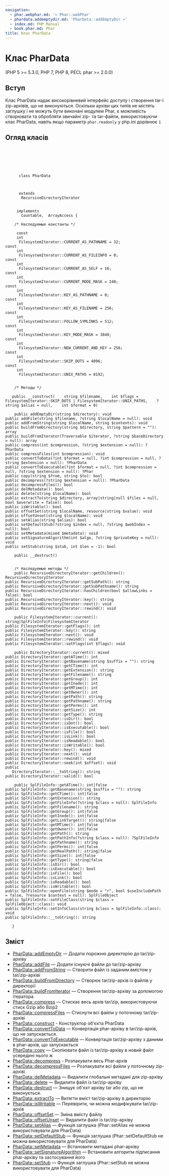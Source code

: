 ```yaml
---
navigation:
  - phar.webphar.md: '« Phar::webPhar'
  - phardata.addemptydir.md: 'PharData::addEmptyDir »'
  - index.md: PHP Manual
  - book.phar.md: Phar
title: Клас PharData
---
```

# Клас PharData

(PHP 5 >= 5.3.0, PHP 7, PHP 8, PECL phar >= 2.0.0)

## Вступ

Клас PharData надає високорівневий інтерфейс доступу і створення tar-і zip-архівів, що не виконуються. Оскільки архіви цих типів не містять заглушку і не можуть бути виконані модулем Phar, є можливість створювати та обробляти звичайні zip- та tar-файли, використовуючи клас PharData, навіть якщо параметр `phar.readonly` у php.ini дорівнює `1`

## Огляд класів

```classsynopsis

     
    

    
     
      class PharData
     

     
      extends
       RecursiveDirectoryIterator
     

     implements 
       Countable,  ArrayAccess {

    /* Наследуемые константы */
    
     const
     int
      FilesystemIterator::CURRENT_AS_PATHNAME = 32;
const
     int
      FilesystemIterator::CURRENT_AS_FILEINFO = 0;
const
     int
      FilesystemIterator::CURRENT_AS_SELF = 16;
const
     int
      FilesystemIterator::CURRENT_MODE_MASK = 240;
const
     int
      FilesystemIterator::KEY_AS_PATHNAME = 0;
const
     int
      FilesystemIterator::KEY_AS_FILENAME = 256;
const
     int
      FilesystemIterator::FOLLOW_SYMLINKS = 512;
const
     int
      FilesystemIterator::KEY_MODE_MASK = 3840;
const
     int
      FilesystemIterator::NEW_CURRENT_AND_KEY = 256;
const
     int
      FilesystemIterator::SKIP_DOTS = 4096;
const
     int
      FilesystemIterator::UNIX_PATHS = 8192;


    /* Методы */
    
   public __construct(    string $filename,    int $flags = FilesystemIterator::SKIP_DOTS | FilesystemIterator::UNIX_PATHS,    ?string $alias = null,    int $format = 0)

    public addEmptyDir(string $directory): void
public addFile(string $filename, ?string $localName = null): void
public addFromString(string $localName, string $contents): void
public buildFromDirectory(string $directory, string $pattern = ""): array
public buildFromIterator(Traversable $iterator, ?string $baseDirectory = null): array
public compress(int $compression, ?string $extension = null): ?PharData
public compressFiles(int $compression): void
public convertToData(?int $format = null, ?int $compression = null, ?string $extension = null): ?PharData
public convertToExecutable(?int $format = null, ?int $compression = null, ?string $extension = null): ?Phar
public copy(string $from, string $to): bool
public decompress(?string $extension = null): ?PharData
public decompressFiles(): bool
public delMetadata(): bool
public delete(string $localName): bool
public extractTo(string $directory, array|string|null $files = null, bool $overwrite = false): bool
public isWritable(): bool
public offsetSet(string $localName, resource|string $value): void
public offsetUnset(string $localName): void
public setAlias(string $alias): bool
public setDefaultStub(?string $index = null, ?string $webIndex = null): bool
public setMetadata(mixed $metadata): void
public setSignatureAlgorithm(int $algo, ?string $privateKey = null): void
public setStub(string $stub, int $len = -1): bool

    public __destruct()


    /* Наследуемые методы */
    public RecursiveDirectoryIterator::getChildren(): RecursiveDirectoryIterator
public RecursiveDirectoryIterator::getSubPath(): string
public RecursiveDirectoryIterator::getSubPathname(): string
public RecursiveDirectoryIterator::hasChildren(bool $allowLinks = false): bool
public RecursiveDirectoryIterator::key(): string
public RecursiveDirectoryIterator::next(): void
public RecursiveDirectoryIterator::rewind(): void

    public FilesystemIterator::current(): string|SplFileInfo|FilesystemIterator
public FilesystemIterator::getFlags(): int
public FilesystemIterator::key(): string
public FilesystemIterator::next(): void
public FilesystemIterator::rewind(): void
public FilesystemIterator::setFlags(int $flags): void

    public DirectoryIterator::current(): mixed
public DirectoryIterator::getATime(): int
public DirectoryIterator::getBasename(string $suffix = ""): string
public DirectoryIterator::getCTime(): int
public DirectoryIterator::getExtension(): string
public DirectoryIterator::getFilename(): string
public DirectoryIterator::getGroup(): int
public DirectoryIterator::getInode(): int
public DirectoryIterator::getMTime(): int
public DirectoryIterator::getOwner(): int
public DirectoryIterator::getPath(): string
public DirectoryIterator::getPathname(): string
public DirectoryIterator::getPerms(): int
public DirectoryIterator::getSize(): int
public DirectoryIterator::getType(): string
public DirectoryIterator::isDir(): bool
public DirectoryIterator::isDot(): bool
public DirectoryIterator::isExecutable(): bool
public DirectoryIterator::isFile(): bool
public DirectoryIterator::isLink(): bool
public DirectoryIterator::isReadable(): bool
public DirectoryIterator::isWritable(): bool
public DirectoryIterator::key(): mixed
public DirectoryIterator::next(): void
public DirectoryIterator::rewind(): void
public DirectoryIterator::seek(int $offset): void
public
   DirectoryIterator::__toString(): string
public DirectoryIterator::valid(): bool

    public SplFileInfo::getATime(): int|false
public SplFileInfo::getBasename(string $suffix = ""): string
public SplFileInfo::getCTime(): int|false
public SplFileInfo::getExtension(): string
public SplFileInfo::getFileInfo(?string $class = null): SplFileInfo
public SplFileInfo::getFilename(): string
public SplFileInfo::getGroup(): int|false
public SplFileInfo::getInode(): int|false
public SplFileInfo::getLinkTarget(): string|false
public SplFileInfo::getMTime(): int|false
public SplFileInfo::getOwner(): int|false
public SplFileInfo::getPath(): string
public SplFileInfo::getPathInfo(?string $class = null): ?SplFileInfo
public SplFileInfo::getPathname(): string
public SplFileInfo::getPerms(): int|false
public SplFileInfo::getRealPath(): string|false
public SplFileInfo::getSize(): int|false
public SplFileInfo::getType(): string|false
public SplFileInfo::isDir(): bool
public SplFileInfo::isExecutable(): bool
public SplFileInfo::isFile(): bool
public SplFileInfo::isLink(): bool
public SplFileInfo::isReadable(): bool
public SplFileInfo::isWritable(): bool
public SplFileInfo::openFile(string $mode = "r", bool $useIncludePath = false, ?resource $context = null): SplFileObject
public SplFileInfo::setFileClass(string $class = SplFileObject::class): void
public SplFileInfo::setInfoClass(string $class = SplFileInfo::class): void
public SplFileInfo::__toString(): string

   }
```

## Зміст

-   [PharData::addEmptyDir](phardata.addemptydir.md) — Додати порожню директорію до tar/zip-архіву
-   [PharData::addFile](phardata.addfile.md) — Додати існуючі файли до tar/zip-архіву
-   [PharData::addFromString](phardata.addfromstring.md) — Створити файл із заданим вмістом у tar/zip-архіві
-   [PharData::buildFromDirectory](phardata.buildfromdirectory.md) — Створює tar/zip-архів із файлів у директорії
-   [PharData::buildFromIterator](phardata.buildfromiterator.md) — Створення tar/zip-архіву за допомогою ітератора
-   [PharData::compress](phardata.compress.md) — Стискає весь архів tar/zip, використовуючи стиск Gzip або Bzip2
-   [PharData::compressFiles](phardata.compressfiles.md) — Стиснути всі файли у поточному tar/zip-архіві
-   [PharData::construct](phardata.construct.md) - Конструктор об'єкта PharData
-   [PharData::convertToData](phardata.converttodata.md) — Конвертація phar-архіву в tar/zip-архів, що не запускається.
-   [PharData::convertToExecutable](phardata.converttoexecutable.md) — Конвертація tar/zip-архіву з даними в phar-архів, що запускається
-   [PharData::copy](phardata.copy.md) — Скопіювати файл із tar/zip-архіву в новий файл усередині нього ж
-   [PharData::decompress](phardata.decompress.md) - Розпакувати весь Phar-архів
-   [PharData::decompressFiles](phardata.decompressfiles.md) — Розпакувати всі файли у поточному zip-архіві
-   [PharData::delMetadata](phardata.delmetadata.md) — Видалити глобальні метадані для zip-архіву
-   [PharData::delete](phardata.delete.md) — Видалити файл із tar/zip-архіву
-   [PharData::destruct](phardata.destruct.md) — Знищує об'єкт архіву tar або zip, що не виконується.
-   [PharData::extractTo](phardata.extractto.md) — Витягти вміст tar/zip-архіву в директорію
-   [PharData::isWritable](phardata.iswritable.md) — Перевірити, чи можна модифікувати tar/zip-архів
-   [PharData::offsetSet](phardata.offsetset.md) — Зміна вмісту файлу
-   [PharData::offsetUnset](phardata.offsetunset.md) — Видалити файл із tar/zip-архіву
-   [PharData::setAlias](phardata.setalias.md) — Функція заглушка (Phar::setAlias ​​не можна використовувати для PharData)
-   [PharData::setDefaultStub](phardata.setdefaultstub.md) — Функція заглушка (Phar::setDefaultStub не можна використовувати для PharData)
-   [PharData::setMetadata](phardata.setmetadata.md) — Встановити метадані phar-архіву
-   [PharData::setSignatureAlgorithm](phardata.setsignaturealgorithm.md) — Встановити алгоритм підписання phar-архіву та застосування його
-   [PharData::setStub](phardata.setstub.md) — Функція заглушка (Phar::setStub не можна використовувати для PharData)
